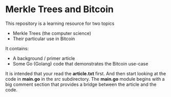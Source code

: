 # Merkle Trees and Bitcoin

This repository is a learning resource for two topics
  - Merkle Trees (the computer science)
  - Their particular use in Bitcoin

It contains:
  - A background / primer article
  - Some Go (Golang) code that demonstrates the Bitcoin use-case

It is intended that your read the **article.txt** first. And then start looking at the code in **main.go** in the _src_ subdirectory. The **main.go** module begins with a big comment section that provides a bridge between the article and the code.
